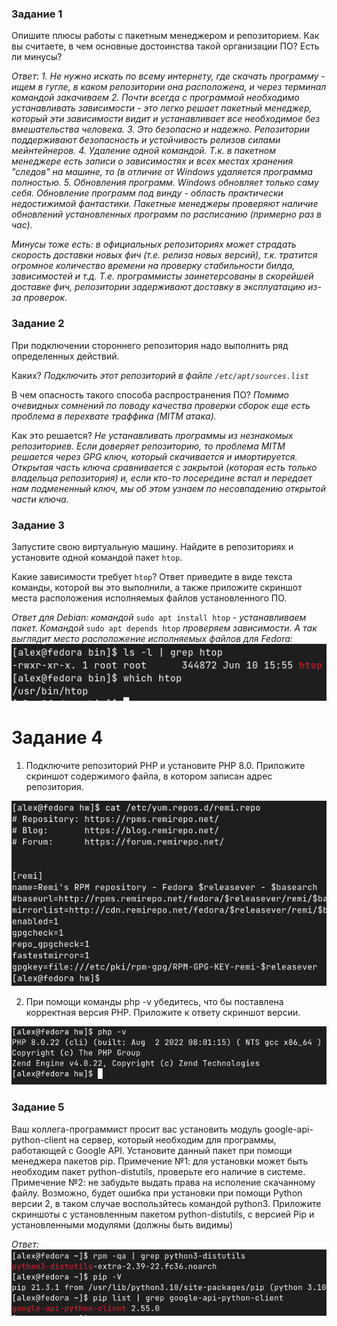 ### Задание 1

Опишите плюсы работы с пакетным менеджером и репозиторием.
Как вы считаете, в чем основные достоинства такой организации ПО?
Есть ли минусы?

*Ответ*:
*1. Не нужно искать по всему интернету, где скачать программу - ищем в гугле, в каком репозитории она расположена, и через терминал командой закачиваем*
*2. Почти всегда с программой необходимо устанавливать зависимости - это легко решает пакетный менеджер, который эти зависимости видит и устанавливает все необходимое без вмешательства человека.*
*3. Это безопасно и надежно. Репозитории поддерживают безопасность и устойчивость релизов силами мейнтейнеров.*
*4. Удаление одной командой. Т.к. в пакетном менеджере есть записи о зависимостях и всех местах хранения "следов" на машине, то (в отличие от Windows удаляется программа полностью.*
*5. Обновления программ. Windows обновляет только саму себя. Обновление программ под винду - область практически недостижимой фантастики. Пакетные менеджеры проверяют наличие обновлений установленных программ по расписанию (примерно раз в час).*

*Минусы тоже есть: в официальных репозиториях может страдать скорость доставки новых фич (т.е. релиза новых версий), т.к. тратится огромное количество времени на проверку стабильности билда, зависимостей и т.д. Т.е. программисты заинетерсованы в скорейшей доставке фич, репозитории задерживают доставку в эксплуатацию из-за проверок.*

### Задание 2

При подключении стороннего репозитория надо выполнить ряд определенных действий.

Каких? *Подключить этот репозиторий в файле `/etc/apt/sources.list`*

В чем опасность такого способа распространения ПО? *Помимо очевидных сомнений по поводу качества проверки сборок еще есть проблема в перехвате траффика (MITM атака).*

Как это решается? *Не устанавливать программы из незнакомых репозиториев. Если доверяет репозиторию, то проблема MITM решается через GPG ключ, который скачивается и имортируется. Открытая часть ключа сравнивается с закрытой (которая есть только владельца репозитория) и, если кто-то посередине встал и передает нам подмененный ключ, мы об этом узнаем по несовпадению открытой части ключа.*


### Задание 3

Запустите свою виртуальную машину.
Найдите в репозиториях и установите одной командой пакет `htop`.

Какие зависимости требует `htop`?
Ответ приведите в виде текста команды, которой вы это выполнили, а также приложите скриншот места расположения исполняемых файлов установленного ПО.

*Ответ для Debian: командой* `sudo apt install htop` *- устанавливаем пакет. Командой* `sudo apt depends htop` *проверяем зависимости.*
*А так выглядит место расположение исполняемых файлов для Fedora:*
![Fedora](pics/3_2_3.png)


# Задание 4

1. Подключите репозиторий PHP и установите PHP 8.0.
Приложите скриншот содержимого файла, в котором записан адрес репозитория.

![PHP](pics/3_2_4_1.png)

2. При помощи команды php -v убедитесь, что бы поставлена корректная версия PHP.
Приложите к ответу скриншот версии.

![PHP version](pics/3_2_4_2.png)


### Задание 5

Ваш коллега-программист просит вас установить модуль google-api-python-client на сервер, который необходим для программы, работающей с Google API.
Установите данный пакет при помощи менеджера пакетов pip.
Примечение №1: для установки может быть необходим пакет python-distutils, проверьте его наличие в системе.
Примечение №2: не забудьте выдать права на исполение скачанному файлу. Возможно, будет ошибка при установки при помощи Python версии 2, в таком случае воспользйтесь командой python3.
Приложите скриншоты с установленным пакетом python-distutils, с версией Pip и установленными модулями (должны быть видимы)

*Ответ:*
![Screenshot](pics/3_2_5.png)


